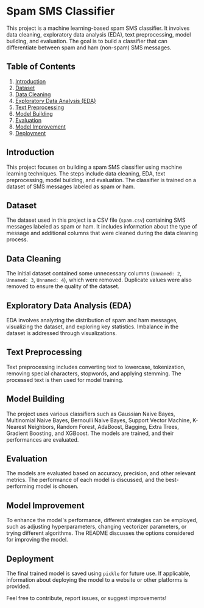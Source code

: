 # Spam SMS Classifier

This project is a machine learning-based spam SMS classifier. It involves data cleaning, exploratory data analysis (EDA), text preprocessing, model building, and evaluation. The goal is to build a classifier that can differentiate between spam and ham (non-spam) SMS messages.

## Table of Contents
1. [Introduction](#introduction)
2. [Dataset](#dataset)
3. [Data Cleaning](#data-cleaning)
4. [Exploratory Data Analysis (EDA)](#eda)
5. [Text Preprocessing](#text-preprocessing)
6. [Model Building](#model-building)
7. [Evaluation](#evaluation)
8. [Model Improvement](#model-improvement)
9. [Deployment](#deployment)

## Introduction
This project focuses on building a spam SMS classifier using machine learning techniques. The steps include data cleaning, EDA, text preprocessing, model building, and evaluation. The classifier is trained on a dataset of SMS messages labeled as spam or ham.

## Dataset
The dataset used in this project is a CSV file (`spam.csv`) containing SMS messages labeled as spam or ham. It includes information about the type of message and additional columns that were cleaned during the data cleaning process.

## Data Cleaning
The initial dataset contained some unnecessary columns (`Unnamed: 2`, `Unnamed: 3`, `Unnamed: 4`), which were removed. Duplicate values were also removed to ensure the quality of the dataset.

## Exploratory Data Analysis (EDA)
EDA involves analyzing the distribution of spam and ham messages, visualizing the dataset, and exploring key statistics. Imbalance in the dataset is addressed through visualizations.

## Text Preprocessing
Text preprocessing includes converting text to lowercase, tokenization, removing special characters, stopwords, and applying stemming. The processed text is then used for model training.

## Model Building
The project uses various classifiers such as Gaussian Naive Bayes, Multinomial Naive Bayes, Bernoulli Naive Bayes, Support Vector Machine, K-Nearest Neighbors, Random Forest, AdaBoost, Bagging, Extra Trees, Gradient Boosting, and XGBoost. The models are trained, and their performances are evaluated.

## Evaluation
The models are evaluated based on accuracy, precision, and other relevant metrics. The performance of each model is discussed, and the best-performing model is chosen.

## Model Improvement
To enhance the model's performance, different strategies can be employed, such as adjusting hyperparameters, changing vectorizer parameters, or trying different algorithms. The README discusses the options considered for improving the model.

## Deployment
The final trained model is saved using `pickle` for future use. If applicable, information about deploying the model to a website or other platforms is provided.

Feel free to contribute, report issues, or suggest improvements!


